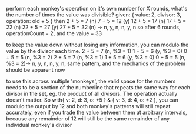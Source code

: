 perform each monkey's operation on it's own number for X rounds, what's the number of times the value was divisible? given: { value: 2, divisor: 3, operation: old + 5 } then 2 + 5 = 7 (n)  7 + 5 = 12 (y)  12 + 5 = 17 (n) 17 + 5 = 22 (n) 22 + 5 = 27 (y) 27 + 5 = 32 (n) -> n, y, n, n, y, n so after 6 rounds, operationCount = 2, and the value = 33

to keep the value down without losing any information, you can modulo the value by the divisor each time. 2 + 5 = 7 (n, %3 = 1)  1 + 5 = 6 (y, %3 = 0)  0 + 5 = 5 (n, %3 = 2) 2 + 5 = 7 (n, %3 = 1) 1 + 5 = 6 (y, %3 = 0) 0 + 5 = 5 (n, %3 = 2)-> n, y, n, n, y, n, same pattern, and the mechanics of the problem should be apparent now

to use this across multiple 'monkeys', the valid space for the numbers needs to be a section of the numberline that repeats the same way for each divisor in the set, eg. the product of all divisors. The operation actually doesn't matter. So with{ v: 2, d: 3, o: +5 } & { v: 3, d: 4, o: *2 }, you can modulo the output by 12 and both monkey's patterns will still repeat accurately, even if you trade the value between them at arbitrary intervals, because any remainder of 12 will still be the same remainder of any individual monkey's divisor
